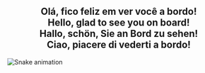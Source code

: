 
<h2 align="center">
Olá, fico feliz em ver você a bordo!<br>
Hello, glad to see you on board!<br>
Hallo, schön, Sie an Bord zu sehen! <br>
Ciao, piacere di vederti a bordo!<br>
</h2>

<div>
  
  ![Snake animation](https://github.com/retoso/retoso/blob/output/github-contribution-grid-snake.svg)
 
</div>
